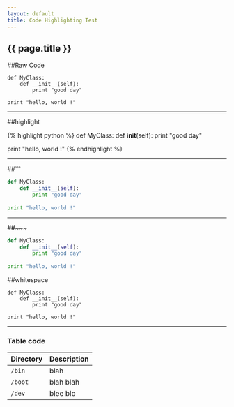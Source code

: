 ```yaml
---
layout: default
title: Code Highlighting Test
---
```

<h2>{{ page.title }}</h2>

##Raw Code

```
def MyClass:
    def __init__(self):
        print "good day"
      
print "hello, world !"
```

---

##highlight

{% highlight python %}
def MyClass:
    def __init__(self):
        print "good day"
      
print "hello, world !"
{% endhighlight %}

---

##```

```python
def MyClass:
    def __init__(self):
        print "good day"
      
print "hello, world !"
```

---

##~~~

~~~ python
def MyClass:
    def __init__(self):
        print "good day"
      
print "hello, world !"
~~~

##whitespace

    def MyClass:
        def __init__(self):
            print "good day"
      
    print "hello, world !"
    
---

### Table code

Directory | Description
----------|------------
`/bin`    | blah
`/boot`   | blah blah
`/dev`    | blee blo



  